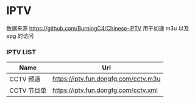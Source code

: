 # IPTV

数据来源 https://github.com/BurningC4/Chinese-IPTV
用于加速 m3u 以及 epg 的访问

### IPTV LIST

| Name        | Url                                  |
| ----------- | ------------------------------------ |
| CCTV 频道   | https://iptv.fun.dongfg.com/cctv.m3u |
| CCTV 节目单 | https://iptv.fun.dongfg.com/cctv.xml |
